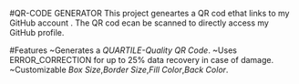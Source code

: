 #QR-CODE GENERATOR
This project geneartes a QR cod ethat links to my GitHub account . The QR cod ecan be scanned to directly access my GitHub profile.

#Features
~Generates a *QUARTILE-Quality QR Code*.
~Uses ERROR_CORRECTION for up to 25% data recovery in case of damage.
~Customizable _Box Size_,_Border Size_,_Fill Color_,_Back Color_.

